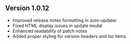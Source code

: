 ## Version 1.0.12
- Improved release notes formatting in auto-updater
- Fixed HTML display issues in update modal
- Enhanced readability of patch notes
- Added proper styling for version headers and list items